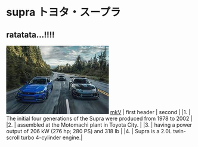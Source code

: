 # supra トヨタ・スープラ
## ratatata...!!!!
![jjj ](https://github.com/derik023/supra/blob/main/car/MKV/rrr.jpeg)
[mkV](https://en.wikipedia.org/wiki/Toyota_Supra)
| first header | second |
|1.            |  The initial four generations of the Supra were produced from 1978 to 2002  |
|2.            |  assembled at the Motomachi plant in Toyota City. |
|3.            | having a power output of 206 kW (276 hp; 280 PS) and 318 lb |
|4.            | Supra is a 2.0L twin-scroll turbo 4-cylinder engine.|
